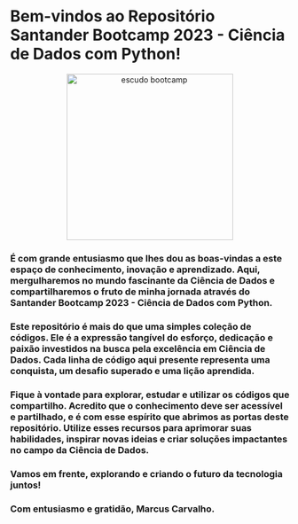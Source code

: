 # **Bem-vindos ao Repositório Santander Bootcamp 2023 - Ciência de Dados com Python!** 

<div style="text-align:center;">
    <img src="https://hermes.dio.me/tracks/03253ff0-95b9-4904-84e7-2063e9d6cb26.png" alt="escudo bootcamp" width="300">
</div>


### É com grande entusiasmo que lhes dou as boas-vindas a este espaço de conhecimento, inovação e aprendizado. Aqui, mergulharemos no mundo fascinante da Ciência de Dados e compartilharemos o fruto de minha jornada através do Santander Bootcamp 2023 - Ciência de Dados com Python.

### Este repositório é mais do que uma simples coleção de códigos. Ele é a expressão tangível do esforço, dedicação e paixão investidos na busca pela excelência em Ciência de Dados. Cada linha de código aqui presente representa uma conquista, um desafio superado e uma lição aprendida.

### Fique à vontade para explorar, estudar e utilizar os códigos que compartilho. Acredito que o conhecimento deve ser acessível e partilhado, e é com esse espírito que abrimos as portas deste repositório. Utilize esses recursos para aprimorar suas habilidades, inspirar novas ideias e criar soluções impactantes no campo da Ciência de Dados.

### Vamos em frente, explorando e criando o futuro da tecnologia juntos!

### Com entusiasmo e gratidão, Marcus Carvalho.
